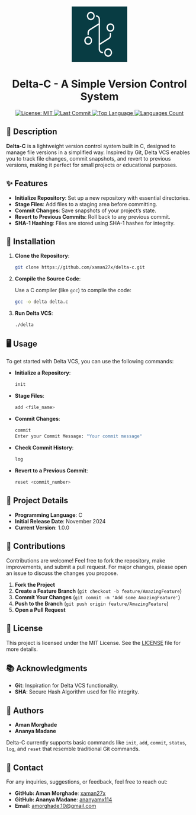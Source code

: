 <p align="center">
  <a href="https://github.com/xaman27x/delta-c" rel="noopener" target="_blank">
    <img width="150" height="150" src="assets/source_control.png" alt="Delta VCS Logo">
  </a>
</p>
<h1 align="center">Delta-C - A Simple Version Control System</h1>
<div align="center">
  <a href="https://github.com/xaman27x/delta-c/blob/main/LICENSE" rel="noopener" target="_blank">
    <img src="https://img.shields.io/badge/license-MIT-blue.svg" alt="License: MIT">
  </a>

  <a href="https://github.com/xaman27x/delta-c/commits/main" rel="noopener" target="_blank">
    <img src="https://img.shields.io/github/last-commit/xaman27x/delta-c" alt="Last Commit">
  </a>

  <a href="https://github.com/xaman27x/delta-c/search?l=c" rel="noopener" target="_blank">
    <img src="https://img.shields.io/github/languages/top/xaman27x/delta-c" alt="Top Language">
  </a>

  <a href="https://github.com/xaman27x/delta-c" rel="noopener" target="_blank">
    <img src="https://img.shields.io/github/languages/count/xaman27x/delta-c" alt="Languages Count">
  </a>
</div>


## 📜 Description
**Delta-C** is a lightweight version control system built in C, designed to manage file versions in a simplified way. Inspired by Git, Delta VCS enables you to track file changes, commit snapshots, and revert to previous versions, making it perfect for small projects or educational purposes.

## ✨ Features
- **Initialize Repository**: Set up a new repository with essential directories.
- **Stage Files**: Add files to a staging area before committing.
- **Commit Changes**: Save snapshots of your project’s state.
- **Revert to Previous Commits**: Roll back to any previous commit.
- **SHA-1 Hashing**: Files are stored using SHA-1 hashes for integrity.

## 🚀 Installation

1. **Clone the Repository**:
   ```bash
   git clone https://github.com/xaman27x/delta-c.git
   ```
2. **Compile the Source Code**:
   
   Use a C compiler (like `gcc`) to compile the code:
   ```bash
   gcc -o delta delta.c
   ```
3. **Run Delta VCS**:
   ```bash
   ./delta
   ```

## 🖥️ Usage

To get started with Delta VCS, you can use the following commands:

- **Initialize a Repository**: 
  ```bash
  init
  ```
- **Stage Files**:
  ```bash
  add <file_name>
  ```
- **Commit Changes**:
  ```bash
  commit 
  Enter your Commit Message: "Your commit message"
  ```
- **Check Commit History**:
  ```bash
  log
  ```
- **Revert to a Previous Commit**:
  ```bash
  reset <commit_number>
  ```

## 📅 Project Details
- **Programming Language**: C
- **Initial Release Date**: November 2024
- **Current Version**: 1.0.0

## 🤝 Contributions
Contributions are welcome! Feel free to fork the repository, make improvements, and submit a pull request. For major changes, please open an issue to discuss the changes you propose.

1. **Fork the Project**
2. **Create a Feature Branch** (`git checkout -b feature/AmazingFeature`)
3. **Commit Your Changes** (`git commit -m 'Add some AmazingFeature'`)
4. **Push to the Branch** (`git push origin feature/AmazingFeature`)
5. **Open a Pull Request**

## 📝 License
This project is licensed under the MIT License. See the [LICENSE](https://github.com/xaman27x/delta-c/blob/main/LICENSE) file for more details.

## 📚 Acknowledgments
- **Git**: Inspiration for Delta VCS functionality.
- **SHA**: Secure Hash Algorithm used for file integrity.

## 👥 Authors
- **Aman Morghade**
- **Ananya Madane**

Delta-C currently supports basic commands like `init`, `add`, `commit`, `status`, `log`, and `reset` that resemble traditional Git commands.

## 📧 Contact
For any inquiries, suggestions, or feedback, feel free to reach out:

- **GitHub: Aman Morghade**: [xaman27x](https://github.com/xaman27x)
- **GitHub: Ananya Madane**: [ananyamx114](https://github.com/ananyamx114)
- **Email**: amorghade.10@gmail.com
